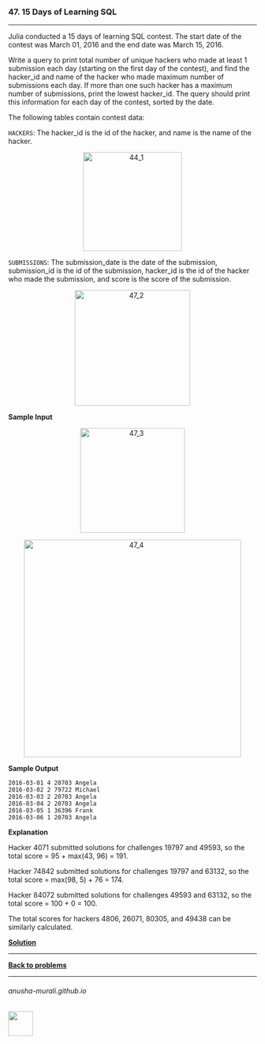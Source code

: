 ### 47. 15 Days of Learning SQL

---

Julia conducted a 15 days of learning SQL contest. The start date of the contest was March 01, 2016 and the end date was March 15, 2016.

Write a query to print total number of unique hackers who made at least 1 submission each day (starting on the first day of the contest), 
and find the hacker_id and name of the hacker who made maximum number of submissions each day. If more than one such hacker has a maximum 
number of submissions, print the lowest hacker_id. The query should print this information for each day of the contest, sorted by the date.
 
The following tables contain contest data:
 
`HACKERS`: The hacker_id is the id of the hacker, and name is the name of the hacker.

<p align="center"> 
<img width="200" alt="44_1" src="https://github.com/user-attachments/assets/c6ffc1de-d6a1-459f-a415-6f4cbebab96e" />
</p>


`SUBMISSIONS`: The submission_date is the date of the submission, submission_id is the id of the submission, hacker_id is the id of the 
hacker who made the submission, and score is the score of the submission.

<p align="center">
<img width="234" alt="47_2" src="https://github.com/user-attachments/assets/7f4adc9c-0aae-49f5-a11f-f25f071cb536" />
</p>


**Sample Input**

<p align="center">
<img width="212" alt="47_3" src="https://github.com/user-attachments/assets/103024ed-0a9a-4122-b8b9-38c73b0f23fd" />
</p>


<p align="center">
<img width="440" alt="47_4" src="https://github.com/user-attachments/assets/36d408e8-0ec6-4e6d-b793-60760a65134a" />
</p>


**Sample Output**

```
2016-03-01 4 20703 Angela
2016-03-02 2 79722 Michael
2016-03-03 2 20703 Angela
2016-03-04 2 20703 Angela
2016-03-05 1 36396 Frank
2016-03-06 1 20703 Angela
```

**Explanation**

Hacker 4071 submitted solutions for challenges 19797 and 49593, so the total score = 95 + max(43, 96) = 191.

Hacker 74842 submitted solutions for challenges 19797 and 63132, so the total score = max(98, 5) + 76 = 174.

Hacker 84072 submitted solutions for challenges 49593 and 63132, so the total score = 100 + 0 = 100.

The total scores for hackers 4806, 26071, 80305, and 49438 can be similarly calculated.

**[Solution](./s46.md)**

---

**[Back to problems](./problems.md)**

* * *
###### anusha-murali.github.io

<img src="https://github.com/anusha-murali/anusha-murali.github.io/assets/111596338/639243aa-2857-4595-a65a-7852762bb002" width="50" height="50"/>
